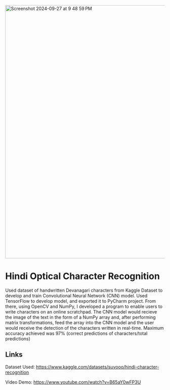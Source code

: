 <img width="800" alt="Screenshot 2024-09-27 at 9 48 59 PM" src="https://github.com/user-attachments/assets/58fb234b-af1f-4a04-8051-ea5197e475bc">

# Hindi Optical Character Recognition
Used dataset of handwritten Devanagari characters from Kaggle Dataset to develop and train Convolutional Neural Network (CNN) model. 
Used TensorFlow to develop model, and exported it to PyCharm project. From there, using OpenCV and NumPy, I developed a program to enable users to write characters on an online scratchpad. The CNN model would recieve the image of the text in the form of a NumPy array and, after performing matrix transformations, feed the array into the CNN model and the user would receive the detection of the characters written in real-time.
Maximum accuracy achieved was 97% (correct predictions of characters/total predictions)

## Links
Dataset Used: https://www.kaggle.com/datasets/suvooo/hindi-character-recognition

Video Demo: https://www.youtube.com/watch?v=B65aY0wFP3U
